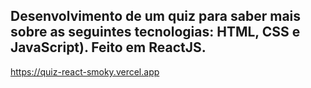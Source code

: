 Desenvolvimento de um quiz para saber mais sobre as seguintes tecnologias: HTML, CSS e JavaScript).
Feito em ReactJS.
---------------------------------------------------------------------

https://quiz-react-smoky.vercel.app
